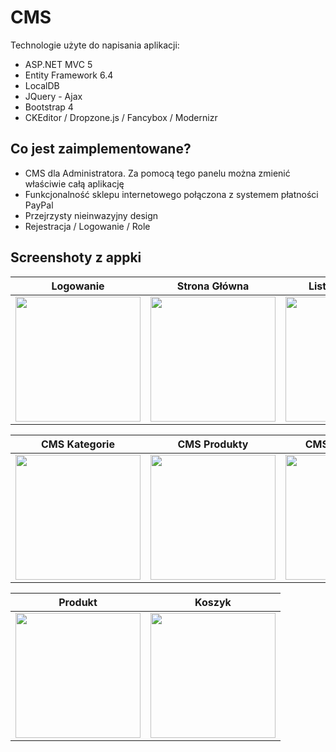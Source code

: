 # CMS

Technologie użyte do napisania aplikacji:
- ASP.NET MVC 5
- Entity Framework 6.4
- LocalDB
- JQuery - Ajax
- Bootstrap 4
- CKEditor / Dropzone.js / Fancybox / Modernizr

## Co jest zaimplementowane?

- CMS dla Administratora. Za pomocą tego panelu można zmienić właściwie całą aplikację
- Funkcjonalność sklepu internetowego połączona z systemem płatności PayPal
- Przejrzysty nieinwazyjny design
- Rejestracja / Logowanie / Role

## Screenshoty z appki

| Logowanie   |      Strona Główna       |  Lista produktów  |
|:----------:|:-------------:|:------:|
| <img src="https://user-images.githubusercontent.com/59890819/76678723-6df0e080-65da-11ea-95da-756af02baeaa.PNG" width="200" alt=""> |  <img src="https://user-images.githubusercontent.com/59890819/76678724-6f220d80-65da-11ea-8fe1-beea95077a29.PNG" width="200" alt=""> | <img src="https://user-images.githubusercontent.com/59890819/76678725-6f220d80-65da-11ea-8068-4f12d7eb7296.PNG" width="200" alt=""> |

| CMS Kategorie   |      CMS Produkty       |  CMS Zamówienia  |
|:----------:|:-------------:|:------:|
| <img src="https://user-images.githubusercontent.com/59890819/76678726-6f220d80-65da-11ea-8109-b44da1006c19.PNG" width="200" alt=""> |  <img src="https://user-images.githubusercontent.com/59890819/76678727-6fbaa400-65da-11ea-9369-d68877428ce8.PNG" width="200" alt=""> | <img src="https://user-images.githubusercontent.com/59890819/76678728-6fbaa400-65da-11ea-8081-73003d246c15.PNG" width="200" alt=""> |


| Produkt   |      Koszyk       |
|:----------:|:-------------:|
| <img src="https://user-images.githubusercontent.com/59890819/76678729-70533a80-65da-11ea-8516-de2b3e70045e.PNG" width="200" alt=""> |  <img src="https://user-images.githubusercontent.com/59890819/76678730-70533a80-65da-11ea-8be5-301466dba913.PNG" width="200" alt=""> | 

